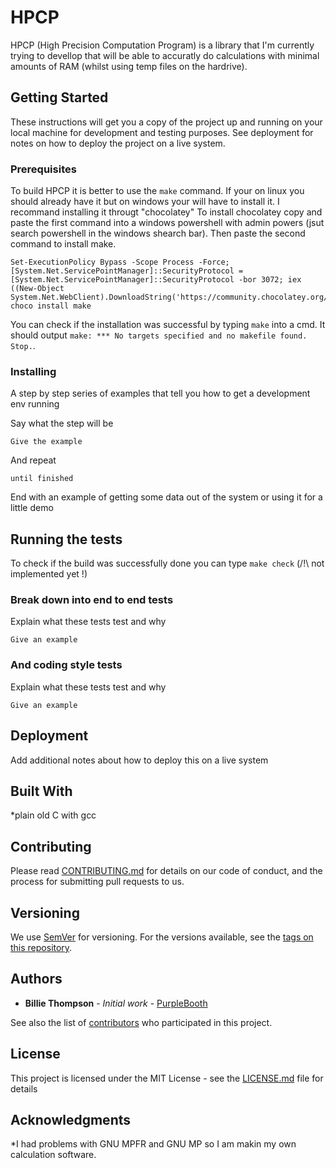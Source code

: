 # HPCP

HPCP (High Precision Computation Program) is a library that I'm currently trying to devellop that will be able to accuratly do calculations with minimal amounts of RAM (whilst using temp files on the hardrive).

## Getting Started

These instructions will get you a copy of the project up and running on your local machine for development and testing purposes. See deployment for notes on how to deploy the project on a live system.

### Prerequisites

To build HPCP it is better to use the ```make``` command. If your on linux you should already have it but on windows your will have to install it. I recommand installing it througt "chocolatey"
To install chocolatey copy and paste the first command into a windows powershell with admin powers (jsut search powershell in the windows shearch bar). Then paste the second command to install make.

```
Set-ExecutionPolicy Bypass -Scope Process -Force; [System.Net.ServicePointManager]::SecurityProtocol = [System.Net.ServicePointManager]::SecurityProtocol -bor 3072; iex ((New-Object System.Net.WebClient).DownloadString('https://community.chocolatey.org/install.ps1'))
choco install make
```

You can check if the installation was successful by typing ```make``` into a cmd. It should output ```make: *** No targets specified and no makefile found.  Stop.```.

### Installing

A step by step series of examples that tell you how to get a development env running

Say what the step will be

```
Give the example
```

And repeat

```
until finished
```

End with an example of getting some data out of the system or using it for a little demo

## Running the tests

To check if the build was successfully done you can type ```make check``` (/!\ not implemented yet !)

### Break down into end to end tests

Explain what these tests test and why

```
Give an example
```

### And coding style tests

Explain what these tests test and why

```
Give an example
```

## Deployment

Add additional notes about how to deploy this on a live system

## Built With

*plain old C with gcc

## Contributing

Please read [CONTRIBUTING.md](https://gist.github.com/PurpleBooth/b24679402957c63ec426) for details on our code of conduct, and the process for submitting pull requests to us.

## Versioning

We use [SemVer](http://semver.org/) for versioning. For the versions available, see the [tags on this repository](https://github.com/your/project/tags). 

## Authors

* **Billie Thompson** - *Initial work* - [PurpleBooth](https://github.com/PurpleBooth)

See also the list of [contributors](https://github.com/your/project/contributors) who participated in this project.

## License

This project is licensed under the MIT License - see the [LICENSE.md](LICENSE.md) file for details

## Acknowledgments

*I had problems with GNU MPFR and GNU MP so I am makin my own calculation software. 

